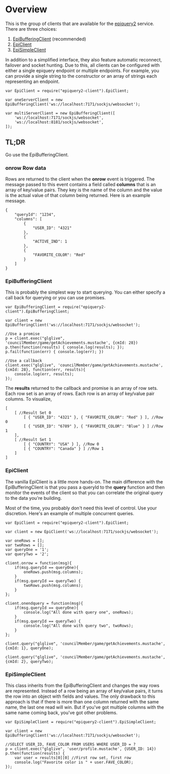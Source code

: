 Overview
================



This is the group of clients that are available for the [epiquery2](https://github.com/igroff/epiquery2) service.  There are three choices:

1. [EpiBufferingClient](src/epi-buffering-client.litcoffee) (recommended)
2. [EpiClient](src/epi-client.litcoffee)
3. [EpiSimpleClient](src/epi-simple-client.litcoffee)

In addition to a simplified interface, they also feature automatic reconnect, failover and socket hunting.  Due to this, all clients can be configured with either a single epiquery endpoint or multiple endpoints.  For example, you can provide a single string to the constructor or an array of strings each representing an endpoint.

    var EpiClient = require("epiquery2-client").EpiClient;
    
    var oneServerClient = new EpiBufferingClient('ws://localhost:7171/sockjs/websocket');
    
    var multiServerClient = new EpiBufferingClient([
        'ws://localhost:7171/sockjs/websocket',
        'ws://localhost:8181/sockjs/websocket',
    ]);

## TL;DR 
Go use the EpiBufferingClient.
    
### onrow Row data

Rows are returned to the client when the **onrow** event is triggered.  The message passed to this event contains a field called **columns** that is an array of key/value pairs.  They key is the name of the column and the value is the actual value of that column being returned.  Here is an example message.

    {
        "queryId": "1234",
        "columns": [
            {
                "USER_ID": "4321"
            },
            {
                "ACTIVE_IND": 1
            },
            {
                "FAVORITE_COLOR": "Red"
            }
        ]
    }

### EpiBufferingClient

This is probably the simplest way to start querying.  You can either specify a call back for querying or you can use promises.  

    var EpiBufferingClient = require("epiquery2-client").EpiBufferingClient;
    
    var client = new EpiBufferingClient('ws://localhost:7171/sockjs/websocket');
    
    //Use a promise
    p = client.exec("glglive", 'councilMember/game/getAchievements.mustache', {cmId: 28})
    p.then(function(results) { console.log(results); });
    p.fail(function(err) { console.log(err); })
    
    //Use a callback
    client.exec("glglive", 'councilMember/game/getAchievements.mustache', {cmId: 28}, function(err, results){
        console.log(err, results);
    });

The **results** returned to the callback and promise is an array of row sets.  Each row set is an array of rows.  Each row is an array of key/value pair columns.  To visualize,

    [
        [ //Result Set 0
            [ { "USER_ID": "4321" }, { "FAVORITE_COLOR": "Red" } ], //Row 0
            [ { "USER_ID": "6789" }, { "FAVORITE_COLOR": "Blue" } ] //Row 1
        ],
        [ //Result Set 1
            [ { "COUNTRY": "USA" } ], //Row 0
            [ { "COUNTRY": "Canada" } ] //Row 1
        ]
    ]
    
### EpiClient

The vanilla EpiClient is a little more hands-on.  The main difference with the EpiBufferingClient is that you pass a queryId to the **query** function and then monitor the events of the client so that you can correlate the original query to the data you're building.  

Most of the time, you probably don't need this level of control.  Use your discretion.  Here's an example of multiple concurrent queries.

    var EpiClient = require("epiquery2-client").EpiClient;
    
    var client = new EpiClient('ws://localhost:7171/sockjs/websocket');
    
    var oneRows = [];
    var twoRows = [];
    var queryOne = '1';
    var queryTwo = '2';
    
    client.onrow = function(msg){
        if(msg.queryId == queryOne){
            oneRows.push(msg.columns);
        } 
        if(msg.queryId == queryTwo) {
            twoRows.push(msg.columns);
        }
    };
    
    client.onendquery = function(msg){
        if(msg.queryId == queryOne){
            console.log("All done with query one", oneRows);
        } 
        if(msg.queryId == queryTwo) {
            console.log("All done with query two", twoRows);
        }
    };
    
    client.query("glglive", 'councilMember/game/getAchievements.mustache', {cmId: 1}, queryOne);
    
    client.query("glglive", 'councilMember/game/getAchievements.mustache', {cmId: 2}, queryTwo);

### EpiSimpleClient
This class inherits from the EpiBufferingClient and changes the way rows are represented.  Instead of a row being an array of key/value pairs, it turns the row into an object with fields and values.  The only drawback to this approach is that if there is more than one column returned with the same name, the last one read will win.  But if you've got multiple columns with the same name coming back, you've got other problems.

    var EpiSimpleClient = require("epiquery2-client").EpiSimpleClient;
    
    var client = new EpiBufferingClient('ws://localhost:7171/sockjs/websocket');
    
    //SELECT USER_ID, FAVE_COLOR FROM USERS WHERE USER_ID = ?
    p = client.exec("glglive", 'user/profile.mustache', {USER_ID: 14})
    p.then(function(results) {
        var user = results[0][0] //First row set, first row
        console.log("Favorite color is " + user.FAVE_COLOR); 
    });
    